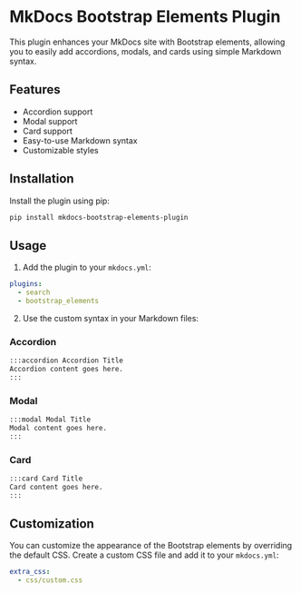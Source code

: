 # MkDocs Bootstrap Elements Plugin

This plugin enhances your MkDocs site with Bootstrap elements, allowing you to easily add accordions, modals, and cards using simple Markdown syntax.

## Features

- Accordion support
- Modal support
- Card support
- Easy-to-use Markdown syntax
- Customizable styles

## Installation

Install the plugin using pip:

```bash
pip install mkdocs-bootstrap-elements-plugin
```

## Usage

1. Add the plugin to your `mkdocs.yml`:

```yaml
plugins:
  - search
  - bootstrap_elements
```

2. Use the custom syntax in your Markdown files:

### Accordion

```markdown
:::accordion Accordion Title
Accordion content goes here.
:::
```

### Modal

```markdown
:::modal Modal Title
Modal content goes here.
:::
```

### Card

```markdown
:::card Card Title
Card content goes here.
:::
```

## Customization

You can customize the appearance of the Bootstrap elements by overriding the default CSS. Create a custom CSS file and add it to your `mkdocs.yml`:

```yaml
extra_css:
  - css/custom.css
```
